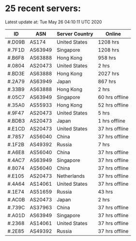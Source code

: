 # 25 recent servers:

Latest update at: Tue May 26 04:10:11 UTC 2020

| ID | ASN | Server Country | Online |
| -- | --- | -------------- | ------ |
| #.D09B | AS174 | United States | 1208 hrs |
| #.7F1D | AS63949 | Singapore | 1208 hrs |
| #.B6F8 | AS63888 | Hong Kong | 958 hrs |
| #.0804 | AS20473 | United States | 2 hrs |
| #.BD3E | AS63888 | Hong Kong | 2027 hrs |
| #.2A79 | AS63949 | Japan | 867 hrs |
| #.33B9 | AS63888 | Hong Kong | 2 hrs |
| #.05C7 | AS63949 | Singapore | 60 hrs offline |
| #.35A0 | AS55933 | Hong Kong | 52 hrs offline |
| #.9F47 | AS20473 | United States | 5 hrs |
| #.BDB3 | AS20473 | Japan | 1 hrs offline |
| #.E1CD | AS20473 | United States | 37 hrs offline |
| #.7857 | AS56040 | China | 37 hrs offline |
| #.1F2B | AS49392 | Russia | 7 hrs |
| #.A6E8 | AS56040 | China | 37 hrs offline |
| #.4AC7 | AS63949 | Singapore | 37 hrs offline |
| #.8074 | AS56040 | China | 37 hrs offline |
| #.E105 | AS20473 | Netherlands | 37 hrs offline |
| #.4A64 | AS14061 | United States | 37 hrs offline |
| #.1E74 | AS51659 | Russia | 43 hrs |
| #.AC0B | AS20473 | Japan | 2 hrs |
| #.739C | AS37963 | China | 37 hrs offline |
| #.A01D | AS63949 | Singapore | 37 hrs offline |
| #.2368 | AS14061 | United States | 37 hrs offline |
| #.2E85 | AS49392 | Russia | 37 hrs offline |

